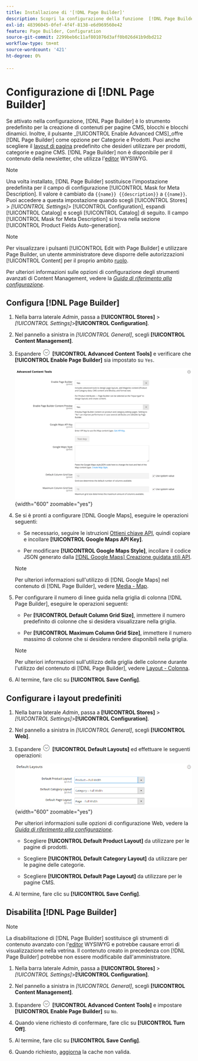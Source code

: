 ```yaml
---
title: Installazione di '[!DNL Page Builder]'
description: Scopri la configurazione della funzione  [!DNL Page Builder]  in Admin for Adobe Commerce and Magento Open Source.
exl-id: 48396045-0fef-4f4f-8138-e6d969560e42
feature: Page Builder, Configuration
source-git-commit: 2299beb6c11af801076d3aff0b026d41b9dbd212
workflow-type: tm+mt
source-wordcount: '421'
ht-degree: 0%

---
```


# Configurazione di [!DNL Page Builder]

Se attivato nella configurazione, [!DNL Page Builder] è lo strumento predefinito per la creazione di contenuti per pagine CMS, blocchi e blocchi dinamici. Inoltre, il pulsante _[!UICONTROL Enable Advanced CMS]_offre [!DNL Page Builder] come opzione per Categorie e Prodotti. Puoi anche scegliere il [layout di pagina](../content-design/page-layout.md) predefinito che desideri utilizzare per prodotti, categorie e pagine CMS. [!DNL Page Builder] non è disponibile per il contenuto della newsletter, che utilizza l&#39;[editor](../content-design/editor.md) WYSIWYG.

>[!NOTE]
>
>Una volta installato, [!DNL Page Builder] sostituisce l&#39;impostazione predefinita per il campo di configurazione [!UICONTROL Mask for Meta Description]. Il valore è cambiato da `{{name}} {{description}}` a `{{name}}`.
><br>
>Puoi accedere a questa impostazione quando scegli [!UICONTROL Stores] > _[!UICONTROL Settings]_> [!UICONTROL Configuration], espandi [!UICONTROL Catalog] e scegli [!UICONTROL Catalog] di seguito. Il campo [!UICONTROL Mask for Meta Description] si trova nella sezione [!UICONTROL Product Fields Auto-generation].

>[!NOTE]
>
>Per visualizzare i pulsanti [!UICONTROL Edit with Page Builder] e utilizzare Page Builder, un utente amministratore deve disporre delle autorizzazioni [!UICONTROL Content] per il proprio ambito [ruolo](../systems/permissions-user-roles.md).

Per ulteriori informazioni sulle opzioni di configurazione degli strumenti avanzati di Content Management, vedere la [_Guida di riferimento alla configurazione_](../configuration-reference/general/content-management.md).

## Configura [!DNL Page Builder]

1. Nella barra laterale _Admin_, passa a **[!UICONTROL Stores]** > _[!UICONTROL Settings]_>**[!UICONTROL Configuration]**.

1. Nel pannello a sinistra in _[!UICONTROL General]_, scegli **[!UICONTROL Content Management]**.

1. Espandere ![Selettore di espansione](../assets/icon-display-expand.png) **[!UICONTROL Advanced Content Tools]** e verificare che **[!UICONTROL Enable Page Builder]** sia impostato su `Yes`.

   ![Strumenti di contenuto avanzati](../configuration-reference/general/assets/content-management-advanced-content-tools.png){width="600" zoomable="yes"}

1. Se si è pronti a configurare [!DNL Google Maps], eseguire le operazioni seguenti:

   - Se necessario, seguire le istruzioni [Ottieni chiave API][1], quindi copiare e incollare **[!UICONTROL Google Maps API Key]**.

   - Per modificare **[!UICONTROL Google Maps Style]**, incollare il codice JSON generato dalla [[!DNL Google Maps] Creazione guidata stili API][2].

   >[!NOTE]
   >
   >Per ulteriori informazioni sull&#39;utilizzo di [!DNL Google Maps] nel contenuto di [!DNL Page Builder], vedere [Media - Map](map.md).

1. Per configurare il numero di linee guida nella griglia di colonna [!DNL Page Builder], eseguire le operazioni seguenti:

   - Per **[!UICONTROL Default Column Grid Size]**, immettere il numero predefinito di colonne che si desidera visualizzare nella griglia.

   - Per **[!UICONTROL Maximum Column Grid Size]**, immettere il numero massimo di colonne che si desidera rendere disponibili nella griglia.

   >[!NOTE]
   >
   >Per ulteriori informazioni sull&#39;utilizzo della griglia delle colonne durante l&#39;utilizzo del contenuto di [!DNL Page Builder], vedere [Layout - Colonna](column.md).

1. Al termine, fare clic su **[!UICONTROL Save Config]**.

## Configurare i layout predefiniti

1. Nella barra laterale _Admin_, passa a **[!UICONTROL Stores]** > _[!UICONTROL Settings]_>**[!UICONTROL Configuration]**.

1. Nel pannello a sinistra in _[!UICONTROL General]_, scegli **[!UICONTROL Web]**.

1. Espandere ![Selettore di espansione](../assets/icon-display-expand.png) **[!UICONTROL Default Layouts]** ed effettuare le seguenti operazioni:

   ![Layout predefiniti](../configuration-reference/general/assets/web-default-layouts.png){width="600" zoomable="yes"}

   Per ulteriori informazioni sulle opzioni di configurazione Web, vedere la [_Guida di riferimento alla configurazione_](../configuration-reference/general/web.md#default-layouts).

   - Scegliere **[!UICONTROL Default Product Layout]** da utilizzare per le pagine di prodotti.

   - Scegliere **[!UICONTROL Default Category Layout]** da utilizzare per le pagine delle categorie.

   - Scegliere **[!UICONTROL Default Page Layout]** da utilizzare per le pagine CMS.

1. Al termine, fare clic su **[!UICONTROL Save Config]**.

## Disabilita [!DNL Page Builder]

>[!NOTE]
>
>La disabilitazione di [!DNL Page Builder] sostituisce gli strumenti di contenuto avanzato con l&#39;[editor](../content-design/editor.md) WYSIWYG e potrebbe causare errori di visualizzazione nella vetrina. Il contenuto creato in precedenza con [!DNL Page Builder] potrebbe non essere modificabile dall&#39;amministratore.

1. Nella barra laterale _Admin_, passa a **[!UICONTROL Stores]** > _[!UICONTROL Settings]_>**[!UICONTROL Configuration]**.

1. Nel pannello a sinistra in _[!UICONTROL General]_, scegli **[!UICONTROL Content Management]**.

1. Espandere ![Selettore di espansione](../assets/icon-display-expand.png) **[!UICONTROL Advanced Content Tools]** e impostare **[!UICONTROL Enable Page Builder]** su `No`.

1. Quando viene richiesto di confermare, fare clic su **[!UICONTROL Turn Off]**.

1. Al termine, fare clic su **[!UICONTROL Save Config]**.

1. Quando richiesto, [aggiorna](../systems/cache-management.md) la cache non valida.

[1]: https://developers.google.com/maps/documentation/javascript/get-api-key
[2]: https://mapstyle.withgoogle.com/
